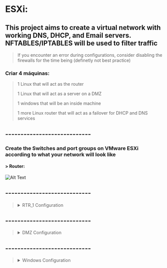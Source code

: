 # ESXi:

## This project aims to create a virtual network with working DNS, DHCP, and Email servers. NFTABLES/IPTABLES will be used to filter traffic

> If you encounter an error during configurations, consider disabling the firewalls for the time being (definetly not best practice)

### Criar 4 máquinas:

> 1 Linux that will act as the router
> 
> 1 Linux that will act as a server on a DMZ
> 
> 1 windows that will be an inside machine
> 
> 1 more Linux router that will act as a failover for DHCP and DNS services

## ----------------------------

### Create the Switches and port groups on VMware ESXi according to what your network will look like

#### > Router:

![Alt Text](https://lh3.googleusercontent.com/pw/AJFCJaUe2bbpxypdEKJm4LjCNIfU5vouqyE99oHAglvrP02uhxjB6dVOl5BDt7fXHoYzA5WzCzi_GMCivrkeMklyhzVT8IiAm6FAri7DRvXy3dY9gaIc4l-bFJiNKSV6XO94S-yI1J-zTc-0y1PJaRf3zn_L4kvBSb5_gk1zXaanqCed9OpVIVPutim9atJ0qIFssree4Np6oaSQz3FHHM9xcIH4OKAdUgrcwg-nC_3OqHjToDAT-XywdKRFQzf94Q3xqM_604zUpJa2I8IHC6NgsbrODTZXJj47o5vwlo2_LwVEb0cjDqiQAJ15geiOTNy14PHgUPlxiuK6iEc2VXxD4tFjYWx3hzg5bdAxdI1qHZcF1BikxIhe_ZgOfDOJR9VHd5ZM5EU8UhOIr1s7WGB8SKPEhvNVHmAG3qHSJZnoOtb5kGLHq62ySVnj-vhlTIfCc410hBHytwOYN4L9mod_fEyvqRCP2YiR454Va3sJ0aSj9JP9LoNQxGYCVSEYQO8gBv5bR84g6OB1bVxTnN_nPx7T1j7DhhzIKsx8yK66uvT1KJ_tMbSZFh1_BTNuwjY4RR68H0Oy71FRdqtEAgCgWvvorHWPEwQpuEgCn7xvtyVDpDLOoXlEg4zWjCncG8uu8TSJGyfUJFQTA_UK_qnW9TVvhBWgb7KLrjj7zzCoL1xt21CwT-28V5bZCv9DJlj6BiJfDpxJm_jsjsdVIA3RmozGed9rl3V9APfJEDIgh7gzO7Y4u_DRF6-m4GiSkMIfShyCXOmE0tSt8ih7uaZ91vOsJYhUR3N9jcXzpAUbfuqrBI9fYxpWn_UksiKfRkoOfLB_CIqoeJUpoGarDhJMRdqCtjJIH-Y5JcTFXf5GkmIV_u0_JhVpK-QvJ8YO00aY3H1B9-CXMJX7H-nTNDtgaSlh=w1542-h624-s-no?authuser=0)




## ----------------------------


> <details>
>   <summary>RTR_1 Configuration</summary>
>   
>   - **Storage**: 4 GB of storage
>   - **Memory**: 768 MB
>   - **Provisioning**: Thin provisioned
>   - **Operating System**: Debian 10 (SSD image)
>   
>   **Network Interfaces:**
>   
>   - Interface 1 (facing outward):
>     - IP: 192.168.15.0/24
>     
>   - Interface 2 (inside - Windows network):
>     - IP: 192.168.31.0/24
>     
>   - Interface 3 (DMZ):
>     - IP: 172.31.0.0/24
>     
>   **Disk Partitioning:**
>   
>   During installation, the Debian disk was partitioned with Logical Volume (LV).
>   
> </details>

## ----------------------------

> <details>
>   <summary>DMZ Configuration</summary>
>   
>   - **Storage**: 4 GB of storage
>   - **Memory**: 768 MB
>   - **Provisioning**: Thin provisioned
>   - **Operating System**: Debian 10 (SSD image)
>   
>   **Networking Interface:**
>   
>   - Interface: 256
>   
>   **Disk Partitioning:**
>   
>   Encrypted LV partitioning was used.
>   
> </details>


## ----------------------------


> <details>
>   <summary>Windows Configuration</summary>
>   
>   - **Storage**: 30 GB of storage
>   - **Memory**: 3 GB
>   - **Provisioning**: Thin provisioned
>   - **Operating System**: Windows 10 64-bit Professional
>   
>   **Networking Interface:**
>   
>   - Interface: 224
>   
> </details>




